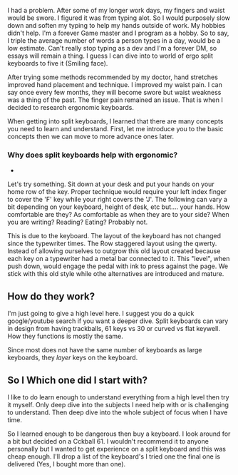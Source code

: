 I had a problem. After some of my longer work days, my fingers and waist would be swore. I figured it was from typing alot. So I would purposely slow down and soften my typing to help my hands outside of work. My hobbies didn't help. I'm a forever Game master and I program as a hobby. So to say, I triple the average number of words a person types in a day, would be a low estimate. Can't really stop typing as a dev and I'm a forever DM, so essays will remain a thing. I guess I can dive into to world of ergo split keyboards to five it (Smiling face). 

After trying some methods recommended by my doctor, hand stretches improved hand placement and technique. I improved my waist pain. I can say once every few months, they will become swore but waist weakness was a thing of the past. The finger pain remained an issue. That is when I decided to research ergonomic keyboards. 

When getting into split keyboards, I learned that there are many concepts you need to learn and understand. First, let me introduce you to the basic concepts then we can move to more advance ones later. 

### Why does split keyboards help with ergonomic?
- 
Let's try something. Sit down at your desk and put your hands on your home row of the key. Proper technique would require your left index finger to cover the 'F' key while your right covers the 'J'. The following can vary a bit depending on your keyboard, height of desk, etc but.... your hands. How comfortable are they? As comfortable as when they are to your side? When you are writing? Reading? Eating? Probably not. 
 
This is due to the keyboard. The layout of the keyboard has not changed since the typewriter times. The Row staggered layout using the qwerty. Instead of allowing ourselves to outgrow this old layout created because each key on a typewriter had a metal bar connected to it. This "level", when push down, would engage the pedal with ink to press against the page. We stick with this old style while othe alternatives are introduced and mature. 

## How do they work?
I'm just going to give a high level here. I suggest you do a quick google/youtube search if you want a deeper dive. Split keyboards can vary in design from having trackballs, 61 keys vs 30 or curved vs flat keywell. How they functions is mostly the same.

Since most does not have the same number of keyboards as large keyboards, they *_layer_* keys on the keyboard.

## So I Which one did I start with? 

I like to do learn enough to understand everything from a high level then try it myself. Only deep dive into the subjects I need help with or is challenging to understand. Then deep dive into the whole subject of focus when I have time. 

So I learned enough to be dangerous then buy a keyboard. I look around for a bit but decided on a Cckball 61. I wouldn't recommend it to anyone personally but I wanted to get experience on a split keyboard and this was cheap enough. I'll drop a list of the keyboard's I tried one the final one is delivered (Yes, I bought more than one). 

## 